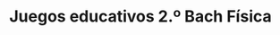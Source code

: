 ---
title: "Juegos educativos 2.º Bach Física"  # Add a page title.
summary: "Juegos educativos de Física de 2.º Bach."  # Add a page description.
type: "widget_page"  # Page type is a Widget Page
url: "recursos-fisica-quimica/juegos-educativos/2bach/fisica"
---